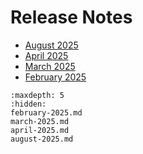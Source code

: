 # Release Notes

- [August 2025](./august-2025.md)
- [April 2025](./april-2025.md)
- [March 2025](./march-2025.md)
- [February 2025](./february-2025.md)

```{toctree}
:maxdepth: 5
:hidden:
february-2025.md
march-2025.md
april-2025.md
august-2025.md
```